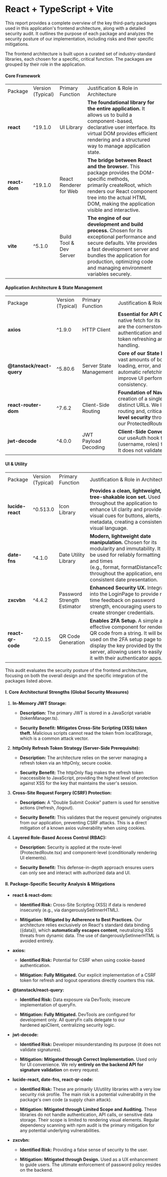 # React + TypeScript + Vite


This report provides a complete overview of the key third-party packages used in this application's frontend architecture, along with a detailed security audit. It outlines the purpose of each package and analyzes the security posture of our implementation, including risks and their specific mitigations.

The frontend architecture is built upon a curated set of industry-standard libraries, each chosen for a specific, critical function. The packages are grouped by their role in the application.


#### **Core Framework**

|               |                   |                         |                                                                                                                                                                                                                                                                   |
| ------------- | ----------------- | ----------------------- | ----------------------------------------------------------------------------------------------------------------------------------------------------------------------------------------------------------------------------------------------------------------- |
| Package       | Version (Typical) | Primary Function        | Justification & Role in Architecture                                                                                                                                                                                                                              |
| **react**     | ^19.1.0           | UI Library              | **The foundational library for the entire application.** It allows us to build a component-based, declarative user interface. Its virtual DOM provides efficient rendering and a structured way to manage application state.                                      |
| **react-dom** | ^19.1.0           | React Renderer for Web  | **The bridge between React and the browser.** This package provides the DOM-specific methods, primarily createRoot, which renders our React component tree into the actual HTML DOM, making the application visible and interactive.                              |
| **vite**      | ^5.1.0            | Build Tool & Dev Server | **The engine of our development and build process.** Chosen for its exceptional performance and secure defaults. Vite provides a fast development server and bundles the application for production, optimizing code and managing environment variables securely. |




#### **Application Architecture & State Management**

|                           |                   |                         |                                                                                                                                                                                                                                                                      |
| ------------------------- | ----------------- | ----------------------- | -------------------------------------------------------------------------------------------------------------------------------------------------------------------------------------------------------------------------------------------------------------------- |
| Package                   | Version (Typical) | Primary Function        | Justification & Role in Architecture                                                                                                                                                                                                                                 |
| **axios**                 | ^1.9.0            | HTTP Client             | **Essential for API Communication.** Chosen over native fetch for its powerful **interceptors**, which are the cornerstone of our centralized authentication and error handling. It simplifies token refreshing and provides intuitive error handling.               |
| **@tanstack/react-query** | ^5.80.6           | Server State Management | **Core of our State Management.** It eliminates vast amounts of boilerplate code related to loading, error, and data states. Its caching and automatic refetching mechanisms dramatically improve UI performance and ensure data consistency.                        |
| **react-router-dom**      | ^7.6.2            | Client-Side Routing     | **Foundation of Navigation.** It enables the creation of a single-page application (SPA) with distinct URLs. We leverage it for declarative routing and, critically, for implementing **route-level security** through our ProtectedRoute and RootLayout components. |
| **jwt-decode**            | ^4.0.0            | JWT Payload Decoding    | **Client-Side Convenience.** Used in our useAuth hook to read non-sensitive data (username, roles) from the JWT for UI rendering. It does not validate the token's authenticity.                                                                                     |

#### **UI & Utility**

|                   |                   |                             |                                                                                                                                                                                                                                                       |
| ----------------- | ----------------- | --------------------------- | ----------------------------------------------------------------------------------------------------------------------------------------------------------------------------------------------------------------------------------------------------- |
| Package           | Version (Typical) | Primary Function            | Justification & Role in Architecture                                                                                                                                                                                                                  |
| **lucide-react**  | ^0.513.0          | Icon Library                | **Provides a clean, lightweight, and tree-shakable icon set.** Used throughout the application to enhance UI clarity and provide visual cues for buttons, alerts, and metadata, creating a consistent visual language.                                |
| **date-fns**      | ^4.1.0            | Date Utility Library        | **Modern, lightweight date manipulation.** Chosen for its modularity and immutability. It will be used for reliably formatting dates and times (e.g., format, formatDistanceToNow) throughout the application, ensuring consistent date presentation. |
| **zxcvbn**        | ^4.4.2            | Password Strength Estimator | **Enhanced Security UX.** Integrated into the LoginPage to provide real-time feedback on password strength, encouraging users to create stronger credentials.                                                                                         |
| **react-qr-code** | ^2.0.15           | QR Code Generation          | **Enables 2FA Setup.** A simple and effective component for rendering a QR code from a string. It will be used on the 2FA setup page to display the key provided by the server, allowing users to easily scan it with their authenticator apps.       |

This audit evaluates the security posture of the frontend architecture, focusing on both the overall design and the specific integration of the packages listed above.

#### **I. Core Architectural Strengths (Global Security Measures)**

1. **In-Memory JWT Storage:**
    
    - **Description:** The primary JWT is stored in a JavaScript variable (tokenManager.ts).
        
    - **Security Benefit:** **Mitigates Cross-Site Scripting (XSS) token theft.** Malicious scripts cannot read the token from localStorage, which is a common attack vector.
        
2. **httpOnly Refresh Token Strategy (Server-Side Prerequisite):**
    
    - **Description:** The architecture relies on the server managing a refresh token via an httpOnly, secure cookie.
        
    - **Security Benefit:** The httpOnly flag makes the refresh token inaccessible to JavaScript, providing the highest level of protection against XSS for the key that maintains the user's session.
        
3. **Cross-Site Request Forgery (CSRF) Protection:**
    
    - **Description:** A "Double Submit Cookie" pattern is used for sensitive actions (/refresh, /logout).
        
    - **Security Benefit:** This validates that the request genuinely originates from our application, preventing CSRF attacks. This is a direct mitigation of a known axios vulnerability when using cookies.
        
4. **Layered Role-Based Access Control (RBAC):**
    
    - **Description:** Security is applied at the route-level (ProtectedRoute.tsx) and component-level (conditionally rendering UI elements).
        
    - **Security Benefit:** This defense-in-depth approach ensures users can only see and interact with authorized data and UI.
        

#### **II. Package-Specific Security Analysis & Mitigations**

- **react & react-dom:**
    
    - **Identified Risk:** Cross-Site Scripting (XSS) if data is rendered insecurely (e.g., via dangerouslySetInnerHTML).
        
    - **Mitigation:** **Mitigated by Adherence to Best Practices.** Our architecture relies exclusively on React's standard data binding ({data}), which **automatically escapes content**, neutralizing XSS threats from dynamic data. The use of dangerouslySetInnerHTML is avoided entirely.
        
- **axios:**
    
    - **Identified Risk:** Potential for CSRF when using cookie-based authentication.
        
    - **Mitigation:** **Fully Mitigated.** Our explicit implementation of a CSRF token for refresh and logout operations directly counters this risk.
        
- **@tanstack/react-query:**
    
    - **Identified Risk:** Data exposure via DevTools; insecure implementation of queryFn.
        
    - **Mitigation:** **Fully Mitigated.** DevTools are configured for development only. All queryFn calls delegate to our hardened apiClient, centralizing security logic.
        
- **jwt-decode:**
    
    - **Identified Risk:** Developer misunderstanding its purpose (it does not validate signatures).
        
    - **Mitigation:** **Mitigated through Correct Implementation.** Used only for UI convenience. We rely **entirely on the backend API for signature validation** on every request.
        
- **lucide-react, date-fns, react-qr-code:**
    
    - **Identified Risk:** These are primarily UI/utility libraries with a very low security risk profile. The main risk is a potential vulnerability in the package's own code (a supply chain attack).
        
    - **Mitigation:** **Mitigated through Limited Scope and Auditing.** These libraries do not handle authentication, API calls, or sensitive data storage. Their scope is limited to rendering visual elements. Regular dependency scanning with npm audit is the primary mitigation for any potential underlying vulnerabilities.
        
- **zxcvbn:**
    
    - **Identified Risk:** Providing a false sense of security to the user.
        
    - **Mitigation:** **Mitigated through Design.** Used as a UX enhancement to guide users. The ultimate enforcement of password policy resides on the backend.
        
